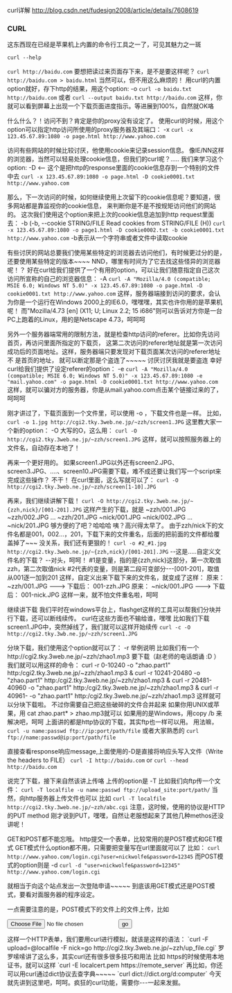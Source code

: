 curl详解
http://blog.csdn.net/fudesign2008/article/details/7608619

### CURL
这东西现在已经是苹果机上内置的命令行工具之一了，可见其魅力之一斑

`curl --help`

`curl http://baidu.com`
要想把读过来页面存下来，是不是要这样呢？
`curl http://baidu.com > baidu.html`
当然可以，但不用这么麻烦的！
用curl的内置option就好，存下http的结果，用这个option: -o
`curl -o baidu.txt http://baidu.com` 或者 `curl --output baidu.txt http://baidu.com`
这样，你就可以看到屏幕上出现一个下载页面进度指示。等进展到100%，自然就OK咯

什么什么？！访问不到？肯定是你的proxy没有设定了。
使用curl的时候，用这个option可以指定http访问所使用的proxy服务器及其端口： -x
`curl -x 123.45.67.89:1080 -o page.html http://www.yahoo.com`

访问有些网站的时候比较讨厌，他使用cookie来记录session信息。
像IE/NN这样的浏览器，当然可以轻易处理cookie信息，但我们的curl呢？.....
我们来学习这个option: -D <-- 这个是把http的response里面的cookie信息存到一个特别的文件中去
`curl -x 123.45.67.89:1080 -o page.html -D cookie0001.txt http://www.yahoo.com`

那么，下一次访问的时候，如何继续使用上次留下的cookie信息呢？要知道，很多网站都是靠监视你的cookie信息，
来判断你是不是不按规矩访问他们的网站的。
这次我们使用这个option来把上次的cookie信息追加到http request里面去： -b (-b, --cookie STRING/FILE  Read cookies from STRING/FILE (H))
`curl -x 123.45.67.89:1080 -o page1.html -D cookie0002.txt -b cookie0001.txt http://www.yahoo.com`
-b表示从一个字符串或者文件中读取cookie

有些讨厌的网站总要我们使用某些特定的浏览器去访问他们，有时候更过分的是，还要使用某些特定的版本~~~~
NND，哪里有时间为了它去找这些怪异的浏览器呢！？
好在curl给我们提供了一个有用的option，可以让我们随意指定自己这次访问所宣称的自己的浏览器信息： -A
`curl -A "Mozilla/4.0 (compatible; MSIE 6.0; Windows NT 5.0)" -x 123.45.67.89:1080 -o page.html -D cookie0001.txt http://www.yahoo.com`
这样，服务器端接到访问的要求，会认为你是一个运行在Windows 2000上的IE6.0，嘿嘿嘿，其实也许你用的是苹果机呢！
而"Mozilla/4.73 [en] (X11; U; Linux 2.2; 15 i686"则可以告诉对方你是一台PC上跑着的Linux，用的是Netscape 4.73，呵呵呵

另外一个服务器端常用的限制方法，就是检查http访问的referer。比如你先访问首页，再访问里面所指定的下载页，
这第二次访问的referer地址就是第一次访问成功后的页面地址。这样，服务器端只要发现对下载页面某次访问的referer地址不 是首页的地址，
就可以断定那是个盗连了~~~~~
讨厌讨厌我就是要盗连
幸好curl给我们提供了设定referer的option： -e
`curl -A "Mozilla/4.0 (compatible; MSIE 6.0; Windows NT 5.0)" -x 123.45.67.89:1080 -e "mail.yahoo.com" -o page.html -D cookie0001.txt http://www.yahoo.com`
这样，就可以骗对方的服务器，你是从mail.yahoo.com点击某个链接过来的了，呵呵呵

刚才讲过了，下载页面到一个文件里，可以使用 -o ，下载文件也是一样。
比如，`curl -o 1.jpg http://cgi2.tky.3web.ne.jp/~zzh/screen1.JPG`
这里教大家一个新的option： -O
大写的O，这么用：
`curl -O http://cgi2.tky.3web.ne.jp/~zzh/screen1.JPG`
这样，就可以按照服务器上的文件名，自动存在本地了！

再来一个更好用的。
如果screen1.JPG以外还有screen2.JPG、screen3.JPG、....、screen10.JPG需要下载，难不成还要让我们写一个script来完成这些操作？
不干！
在curl里面，这么写就可以了：
`curl -O http://cgi2.tky.3web.ne.jp/~zzh/screen[1-10].JPG`

再来，我们继续讲解下载！
`curl -O http://cgi2.tky.3web.ne.jp/~{zzh,nick}/[001-201].JPG`
这样产生的下载，就是
~zzh/001.JPG
~zzh/002.JPG
...
~zzh/201.JPG
~nick/001.JPG
~nick/002.JPG
...
~nick/201.JPG
够方便的了吧？哈哈哈
咦？高兴得太早了。
由于zzh/nick下的文件名都是001，002...，201，下载下来的文件重名，后面的把前面的文件都给覆盖掉了~~~
没关系，我们还有更狠的！
`curl -o #2_#1.jpg http://cgi2.tky.3web.ne.jp/~{zzh,nick}/[001-201].JPG`
--这是.....自定义文件名的下载？
--对头，呵呵！
#1是变量，指的是{zzh,nick}这部分，第一次取值zzh，第二次取值nick
#2代表的变量，则是第二段可变部分---[001-201]，取值从001逐一加到201
这样，自定义出来下载下来的文件名，就变成了这样：
原来： ~zzh/001.JPG ---> 下载后： 001-zzh.JPG
原来： ~nick/001.JPG ---> 下载后： 001-nick.JPG
这样一来，就不怕文件重名啦，呵呵

继续讲下载
我们平时在windows平台上，flashget这样的工具可以帮我们分块并行下载，还可以断线续传。
curl在这些方面也不输给谁，嘿嘿
比如我们下载screen1.JPG中，突然掉线了，我们就可以这样开始续传
`curl -c -O http://cgi2.tky.3wb.ne.jp/~zzh/screen1.JPG`


分块下载，我们使用这个option就可以了： -r
举例说明
比如我们有一个http://cgi2.tky.3web.ne.jp/~zzh/zhao1.mp3 要下载（赵老师的电话朗诵 :D ）
我们就可以用这样的命令：
curl -r 0-10240 -o "zhao.part1" http:/cgi2.tky.3web.ne.jp/~zzh/zhao1.mp3 &
curl -r 10241-20480 -o "zhao.part1" http:/cgi2.tky.3web.ne.jp/~zzh/zhao1.mp3 &
curl -r 20481-40960 -o "zhao.part1" http:/cgi2.tky.3web.ne.jp/~zzh/zhao1.mp3 &
curl -r 40961- -o "zhao.part1" http:/cgi2.tky.3web.ne.jp/~zzh/zhao1.mp3
这样就可以分块下载啦。
不过你需要自己把这些破碎的文件合并起来
如果你用UNIX或苹果，用 cat zhao.part* > zhao.mp3就可以
如果用的是Windows，用copy /b 来解决吧，呵呵
上面讲的都是http协议的下载，其实ftp也一样可以用。
用法嘛，
`curl -u name:passwd ftp://ip:port/path/file`
或者大家熟悉的
`curl ftp://name:passwd@ip:port/path/file`


直接查看response响应message,上面使用的-D是直接将响应头写入文件（Write the headers to FILE）
`curl -I http://baidu.com` or `curl --head http://baidu.com`

说完了下载，接下来自然该讲上传咯
上传的option是 -T
比如我们向ftp传一个文件：
`curl -T localfile -u name:passwd ftp://upload_site:port/path/`
当然，向http服务器上传文件也可以
比如
`curl -T localfile http://cgi2.tky.3web.ne.jp/~zzh/abc.cgi`
注意，这时候，使用的协议是HTTP的PUT method
刚才说到PUT，嘿嘿，自然让老服想起来了其他几种methos还没讲呢！

GET和POST都不能忘哦。
http提交一个表单，比较常用的是POST模式和GET模式
GET模式什么option都不用，只需要把变量写在url里面就可以了
比如：
`curl http://www.yahoo.com/login.cgi?user=nickwolfe&password=12345`
而POST模式的option则是 -d
`curl -d "user=nickwolfe&password=12345" http://www.yahoo.com/login.cgi`

就相当于向这个站点发出一次登陆申请~~~~~
到底该用GET模式还是POST模式，要看对面服务器的程序设定。

一点需要注意的是，POST模式下的文件上的文件上传，比如
<form method="POST" enctype="multipar/form-data" action="http://cgi2.tky.3web.ne.jp/~zzh/up_file.cgi">
<input type=file name=upload>
<input type=submit name=nick value="go">
</form>
这样一个HTTP表单，我们要用curl进行模拟，就该是这样的语法：
`curl -F upload=@localfile -F nick=go http://cgi2.tky.3web.ne.jp/~zzh/up_file.cgi`
罗罗嗦嗦讲了这么多，其实curl还有很多很多技巧和用法
比如 https的时候使用本地证书，就可以这样
`curl -E localcert.pem https://remote_server`
再比如，你还可以用curl通过dict协议去查字典~~~~~
`curl dict://dict.org/d:computer`
今天就先讲到这里吧，呵呵。疯狂的curl功能，需要你---一起来发掘。






